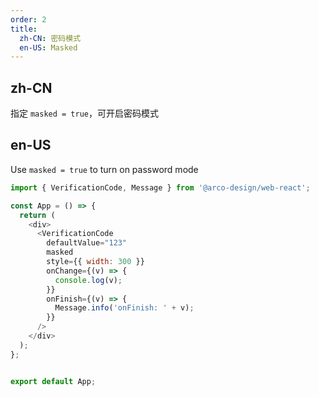 ```yaml
---
order: 2
title:
  zh-CN: 密码模式
  en-US: Masked
---
```


## zh-CN

指定 `masked = true`，可开启密码模式

## en-US

Use `masked = true` to turn on password mode

```js
import { VerificationCode, Message } from '@arco-design/web-react';

const App = () => {
  return (
    <div>
      <VerificationCode
        defaultValue="123"
        masked
        style={{ width: 300 }}
        onChange={(v) => {
          console.log(v);
        }}
        onFinish={(v) => {
          Message.info('onFinish: ' + v);
        }}
      />
    </div>
  );
};


export default App;
```
